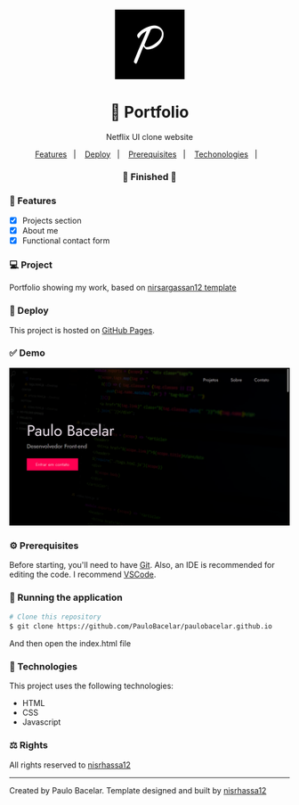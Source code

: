 <h4 align="center">
  <img src="https://github.com/PauloBacelar/paulobacelar.github.io/blob/main/images/favicon.png" alt="logo" height="125"/>
</h4>

<h1 align="center">
    💼 Portfolio
</h1>

<p align="center">Netflix UI clone website</p>

<p align="center">
  <a href="#-features">Features</a>&nbsp;&nbsp;&nbsp;|&nbsp;&nbsp;&nbsp;
  <a href="#-deploy">Deploy</a>&nbsp;&nbsp;&nbsp;|&nbsp;&nbsp;&nbsp;
  <a href="#-prerequisites">Prerequisites</a>&nbsp;&nbsp;&nbsp;|&nbsp;&nbsp;&nbsp;
  <a href="#-technologies">Techonologies</a>&nbsp;&nbsp;&nbsp;|&nbsp;&nbsp;&nbsp;
</p>

<h3 align="center"> 
🚧  Finished  🚧
</h3>

### 📎 Features 

- [x] Projects section
- [x] About me
- [x] Functional contact form

### 💻 Project

Portfolio showing my work, based on <a href="https://github.com/nisarhassan12/portfolio-template">nirsargassan12 template</a>

### 🚀 Deploy 

This project is hosted on [GitHub Pages](https://paulobacelar.github.io/).

### ✅ Demo
<img src="https://github.com/PauloBacelar/paulobacelar.github.io/blob/main/images/desktop.png" />

### ⚙ Prerequisites

Before starting, you'll need to have [Git](https://git-scm.com).
Also, an IDE is recommended for editing the code. I recommend [VSCode](https://code.visualstudio.com/).

### 📗 Running the application

```bash
# Clone this repository
$ git clone https://github.com/PauloBacelar/paulobacelar.github.io
```
And then open the index.html file

### 🚀 Technologies

This project uses the following technologies:

- HTML
- CSS
- Javascript

### ⚖ Rights

All rights reserved to <a href="https://github.com/nisarhassan12">nisrhassa12</a>

<hr/>

Created by Paulo Bacelar. Template designed and built by <a href="https://github.com/nisarhassan12">nisrhassa12</a>
